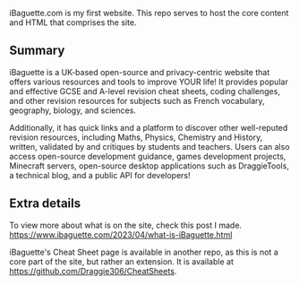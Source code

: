 iBaguette.com is my first website. This repo serves to host the core content and HTML that comprises the site.

## Summary
iBaguette is a UK-based open-source and privacy-centric website that offers various resources and tools to improve YOUR life! It provides popular and effective GCSE and A-level revision cheat sheets, coding challenges, and other revision resources for subjects such as French vocabulary, geography, biology, and sciences. 

Additionally, it has quick links and a platform to discover other well-reputed revision resources, including Maths, Physics, Chemistry and History, written, validated by and critiques by students and teachers. Users can also access open-source development guidance, games development projects, Minecraft servers, open-source desktop applications such as DraggieTools, a technical blog, and a public API for developers!

## Extra details
To view more about what is on the site, check this post I made. https://www.ibaguette.com/2023/04/what-is-iBaguette.html

iBaguette's Cheat Sheet page is available in another repo, as this is not a core part of the site, but rather an extension. It is available at https://github.com/Draggie306/CheatSheets.

